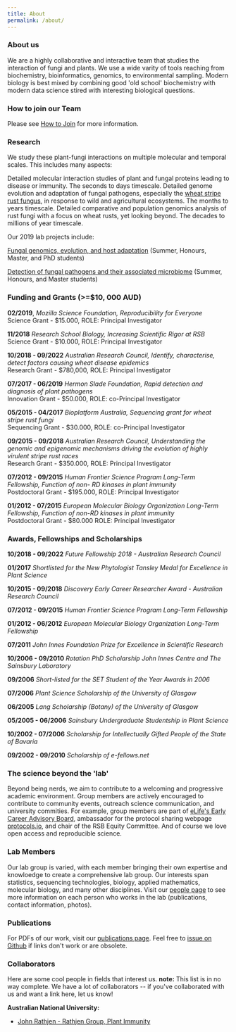 ```yaml
---
title: About
permalink: /about/
---
```


### About us
We are a highly collaborative and interactive team that studies the interaction of fungi and plants. We use a wide varity of tools reaching from biochemistry, bioinformatics, genomics, to environmental sampling. Modern biology is best mixed by combining good 'old school' biochemistry with modern data science stired with interesting biological questions.

### How to join our Team
Please see [How to Join](http://Team-Schwessinger.github.io/Team_B_S/how_to_join/) for more information.

### Research
We study these plant-fungi interactions on multiple molecular and temporal scales. This includes many aspects:

Detailed molecular interaction studies of plant and fungal proteins leading to disease or immunity. The seconds to days timescale.
Detailed genome evolution and adaptation of fungal pathogens, especially the [wheat stripe rust fungus](https://nph.onlinelibrary.wiley.com/doi/full/10.1111/nph.14159?scrollTo=references&), in response to wild and agricultural ecosystems. The months to years timescale.
Detailed comparative and population genomics analysis of rust fungi with a focus on wheat rusts, yet looking beyond. The decades to millions of year timescale.

Our 2019 lab projects include: 

[Fungal genomics, evolution, and host adaptation](https://biology.anu.edu.au/research/projects/fungal-genomics-evolution-and-host-adaptation) (Summer, Honours, Master, and PhD students)

[Detection of fungal pathogens and their associated microbiome](https://biology.anu.edu.au/research/projects/detection-fungal-pathogens-and-their-associated-microbiome) (Summer, Honours, and Master students)

### Funding and Grants (>=$10, 000 AUD)

**02/2019**, _Mozilla Science Foundation, Reproducibility for Everyone_<br>
Science Grant - $15.000, ROLE: Principal Investigator

**11/2018** _Research School Biology, Increasing Scientific Rigor at RSB_ <br> 
Science Grant - $10.000, ROLE: Principal Investigator

**10/2018 - 09/2022** _Australian Research Council, Identify, characterise, detect factors causing
wheat disease epidemics_ <br>
Research Grant - $780,000, ROLE: Principal Investigator

**07/2017 - 06/2019** _Hermon Slade Foundation, Rapid detection and diagnosis of plant pathogens_ <br>
Innovation Grant - $50.000, ROLE: co-Principal Investigator

**05/2015 - 04/2017** _Bioplatform Australia, Sequencing grant for wheat stripe rust fungi_ <br>
Sequencing Grant - $30.000, ROLE: co-Principal Investigator

**09/2015 - 09/2018** _Australian Research Council, Understanding the genomic and epigenomic
mechanisms driving the evolution of highly virulent stripe rust races_ <br>
Research Grant - $350.000, ROLE: Principal Investigator

**07/2012 - 09/2015** _Human Frontier Science Program Long-Term Fellowship, Function of non-
RD kinases in plant immunity_ <br>
Postdoctoral Grant - $195.000, ROLE: Principal Investigator

**01/2012 - 07/2015** _European Molecular Biology Organization Long-Term Fellowship, Function
of non-RD kinases in plant immunity_ <br>
Postdoctoral Grant - $80.000 ROLE: Principal Investigator

### Awards, Fellowships and Scholarships

**10/2018 - 09/2022** _Future Fellowship 2018 - Australian Research Council_

**01/2017** _Shortlisted for the New Phytologist Tansley Medal for Excellence in Plant
Science_

**10/2015 - 09/2018** _Discovery Early Career Researcher Award - Australian Research Council_

**07/2012 - 09/2015** _Human Frontier Science Program Long-Term Fellowship_

**01/2012 - 06/2012** _European Molecular Biology Organization Long-Term Fellowship_

**07/2011** _John Innes Foundation Prize for Excellence in Scientific Research_

**10/2006 - 09/2010** _Rotation PhD Scholarship John Innes Centre and The Sainsbury
Laboratory_

**09/2006** _Short-listed for the SET Student of the Year Awards in 2006_

**07/2006** _Plant Science Scholarship of the University of Glasgow_

**06/2005** _Lang Scholarship (Botany) of the University of Glasgow_

**05/2005 - 06/2006** _Sainsbury Undergraduate Studentship in Plant Science_

**10/2002 - 07/2006** _Scholarship for Intellectually Gifted People of the State of Bavaria_

**09/2002 - 09/2010** _Scholarship of e-fellows.net_


### The science beyond the 'lab'
Beyond being nerds, we aim to contribute to a welcoming and progressive academic environment. Group members are actively encouraged to contribute to community events, outreach science communication, and university commities. For example, group members are part of [eLife's Early Career Advisory Board](https://elifesciences.org/), ambassador for the protocol sharing webpage [protocols.io](https://www.protocols.io/), and chair of the RSB Equity Committee. And of course we love open access and reproducible science.

### Lab Members
Our lab group is varied, with each member bringing their own expertise and knowloedge to create a comprehensive lab group. Our interests span statistics, sequencing technologies, biology, applied mathematics, molecular biology, and many other disciplines. Visit our [people page](http://Team-Schwessinger.github.io/Team_B_S/people/) to see more information on each person who works in the lab (publications, contact information, photos).


### Publications

For PDFs of our work, visit our [publications page](http://Team-Schwessinger.github.io/Team_B_S/publication/). Feel free to [issue on Github](https://github.com/Team-Schwessinger/Team_B_S.github.io/issues) if links don't work or are obsolete.


### Collaborators

Here are some cool people in fields that interest us. **note:** This list is in no way complete. We have a lot of collaborators -- if you've collaborated with us and want a link here, let us know!

**Australian National University:**
- [John Rathjen - Rathjen Group, Plant Immunity](https://biology.anu.edu.au/people/john-rathjen)


